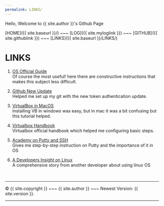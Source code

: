```yaml
---
permalink: LINKS/
---
```

Hello, Welcome to {{ site.author }}'s Github Page

[HOME]({{ site.baseurl }}/) ~~~ [LOG]({{ site.myloglink }}) ~~~ [GITHUB]({{ site.githublink }}) ~~~ [LINKS]({{ site.baseurl }}/LINKS/)

# LINKS

1. [OS Official Guide](https://osp4diss.vlsm.org)<br>
Of course the most useful! here there are constructive instructions that makes this subject less difficult.

2. [Github New Update](https://github.blog/2020-12-15-token-authentication-requirements-for-git-operations/)<br>
Helped me set up my git with the new token authentication update.

3. [VirtualBox in MacOS](https://www.youtube.com/watch?v=lEvM-No4eQo)<br>
Installing VB in windows was easy, but in mac it was a bit confusing but this tutorial helped.

4. [Virtualbox Handbook](https://www.virtualbox.org/manual/ch01.html)<br>
Virtualbox official handbook which helped me configuring basic steps.

5. [Academy on Putty and SSH](https://www.ssh.com/academy/ssh/putty/windows)<br>
Gives me step-by-step instruction on Putty and the importance of it in OS

6. [A Developers Insight on Linux](https://devrant.com/rants/1281859/linux-sucks-now-now-chill-im-using-it-as-my-main-os-for-a-few-years-now-i-know-w)<br>
A comprehensive story from another developer about using linux OS

<br>
<hr>
&copy; {{ site.copyright }} ~~~ {{ site.author }} ~~~ Newest Version: {{ site.version }}.
<hr>
<br>
